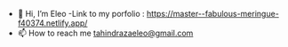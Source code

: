 - 👋 Hi, I’m Eleo
-Link to my porfolio : https://master--fabulous-meringue-f40374.netlify.app/
- 📫 How to reach me tahindrazaeleo@gmail.com

<!---
Eleo2000/Eleo2000 is a ✨ special ✨ repository because its `README.md` (this file) appears on your GitHub profile.
You can click the Preview link to take a look at your changes.
--->
